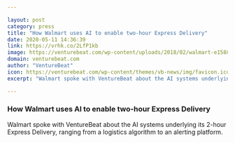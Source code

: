 ```yaml
---

layout: post
category: press
title: "How Walmart uses AI to enable two-hour Express Delivery"
date: 2020-05-11 14:36:39
link: https://vrhk.co/2LfP1kb
image: https://venturebeat.com/wp-content/uploads/2018/02/walmart-e1588967035674.jpg?w=1200&strip=all
domain: venturebeat.com
author: "VentureBeat"
icon: https://venturebeat.com/wp-content/themes/vb-news/img/favicon.ico
excerpt: "Walmart spoke with VentureBeat about the AI systems underlying its 2-hour Express Delivery, ranging from a logistics algorithm to an alerting platform."

---
```


### How Walmart uses AI to enable two-hour Express Delivery

Walmart spoke with VentureBeat about the AI systems underlying its 2-hour Express Delivery, ranging from a logistics algorithm to an alerting platform.